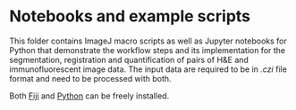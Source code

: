# Notebooks and example scripts

This folder contains ImageJ macro scripts as well as Jupyter notebooks for Python that demonstrate the workflow steps and its implementation for the segmentation, registration and quantification of pairs of H&E and immunofluorescent image data. The input data are required to be in *.czi* file format and need to be processed with both. 

Both [Fiji](https://imagej.net/software/fiji/downloads) and [Python](https://www.anaconda.com/products/individual#windows) can be freely installed.
